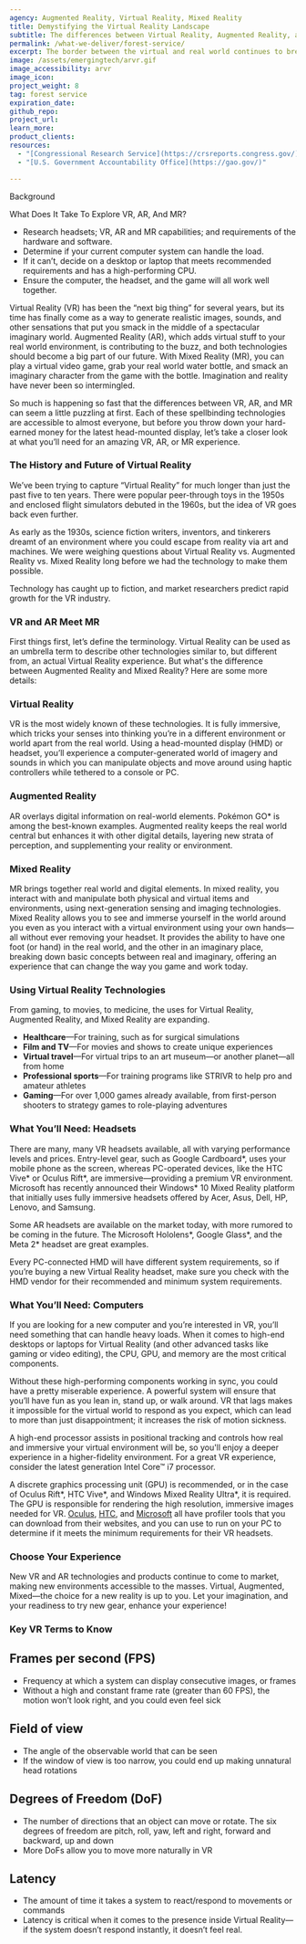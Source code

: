 ```yaml
---
agency: Augmented Reality, Virtual Reality, Mixed Reality
title: Demystifying the Virtual Reality Landscape
subtitle: The differences between Virtual Reality, Augmented Reality, and Mixed Reality, and how you can get ready to experience a new reality for yourself.
permalink: /what-we-deliver/forest-service/
excerpt: The border between the virtual and real world continues to break down, providing breathtaking experiences that, a short time ago, could only be found in the imagination of sci-fi writers.
image: /assets/emergingtech/arvr.gif
image_accessibility: arvr
image_icon:
project_weight: 8
tag: forest service
expiration_date:
github_repo:
project_url:
learn_more:
product_clients:
resources:  
  - "[Congressional Research Service](https://crsreports.congress.gov/)"
  - "[U.S. Government Accountability Office](https://gao.gov/)"

---
```


<div class="small-caps">Background</div>

What Does It Take To Explore VR, AR, And MR?
- Research headsets; VR, AR and MR capabilities; and requirements of the hardware and software.
- Determine if your current computer system can handle the load.
- If it can’t, decide on a desktop or laptop that meets recommended requirements and has a high-performing CPU.
- Ensure the computer, the headset, and the game will all work well together.

Virtual Reality (VR) has been the “next big thing” for several years, but its time has finally come as a way to generate realistic images, sounds, and other sensations that put you smack in the middle of a spectacular imaginary world. Augmented Reality (AR), which adds virtual stuff to your real world environment, is contributing to the buzz, and both technologies should become a big part of our future. With Mixed Reality (MR), you can play a virtual video game, grab your real world water bottle, and smack an imaginary character from the game with the bottle. Imagination and reality have never been so intermingled.

So much is happening so fast that the differences between VR, AR, and MR can seem a little puzzling at first. Each of these spellbinding technologies are accessible to almost everyone, but before you throw down your hard-earned money for the latest head-mounted display, let’s take a closer look at what you’ll need for an amazing VR, AR, or MR experience.

### The History and Future of Virtual Reality

We’ve been trying to capture “Virtual Reality” for much longer than just the past five to ten years. There were popular peer-through toys in the 1950s and enclosed flight simulators debuted in the 1960s, but the idea of VR goes back even further.

As early as the 1930s, science fiction writers, inventors, and tinkerers dreamt of an environment where you could escape from reality via art and machines. We were weighing questions about Virtual Reality vs. Augmented Reality vs. Mixed Reality long before we had the technology to make them possible.

Technology has caught up to fiction, and market researchers predict rapid growth for the VR industry.

### VR and AR Meet MR

First things first, let’s define the terminology. Virtual Reality can be used as an umbrella term to describe other technologies similar to, but different from, an actual Virtual Reality experience. But what's the difference between Augmented Reality and Mixed Reality? Here are some more details:

### Virtual Reality

VR is the most widely known of these technologies. It is fully immersive, which tricks your senses into thinking you’re in a different environment or world apart from the real world. Using a head-mounted display (HMD) or headset, you’ll experience a computer-generated world of imagery and sounds in which you can manipulate objects and move around using haptic controllers while tethered to a console or PC.

### Augmented Reality

AR overlays digital information on real-world elements. Pokémon GO* is among the best-known examples. Augmented reality keeps the real world central but enhances it with other digital details, layering new strata of perception, and supplementing your reality or environment.

### Mixed Reality

MR brings together real world and digital elements. In mixed reality, you interact with and manipulate both physical and virtual items and environments, using next-generation sensing and imaging technologies. Mixed Reality allows you to see and immerse yourself in the world around you even as you interact with a virtual environment using your own hands—all without ever removing your headset. It provides the ability to have one foot (or hand) in the real world, and the other in an imaginary place, breaking down basic concepts between real and imaginary, offering an experience that can change the way you game and work today.

### Using Virtual Reality Technologies

From gaming, to movies, to medicine, the uses for Virtual Reality, Augmented Reality, and Mixed Reality are expanding.

- **Healthcare**—For training, such as for surgical simulations
- **Film and TV**—For movies and shows to create unique experiences
- **Virtual travel**—For virtual trips to an art museum—or another planet—all from home
- **Professional sports**—For training programs like STRIVR to help pro and amateur athletes
- **Gaming**—For over 1,000 games already available, from first-person shooters to strategy games to role-playing adventures

### What You’ll Need: Headsets

There are many, many VR headsets available, all with varying performance levels and prices. Entry-level gear, such as Google Cardboard*, uses your mobile phone as the screen, whereas PC-operated devices, like the HTC Vive* or Oculus Rift*, are immersive—providing a premium VR environment. Microsoft has recently announced their Windows* 10 Mixed Reality platform that initially uses fully immersive headsets offered by Acer, Asus, Dell, HP, Lenovo, and Samsung.

Some AR headsets are available on the market today, with more rumored to be coming in the future. The Microsoft Hololens*, Google Glass*, and the Meta 2* headset are great examples.

Every PC-connected HMD will have different system requirements, so if you’re buying a new Virtual Reality headset, make sure you check with the HMD vendor for their recommended and minimum system requirements.

### What You’ll Need: Computers

If you are looking for a new computer and you’re interested in VR, you’ll need something that can handle heavy loads. When it comes to high-end desktops or laptops for Virtual Reality (and other advanced tasks like gaming or video editing), the CPU, GPU, and memory are the most critical components.

Without these high-performing components working in sync, you could have a pretty miserable experience. A powerful system will ensure that you’ll have fun as you lean in, stand up, or walk around. VR that lags makes it impossible for the virtual world to respond as you expect, which can lead to more than just disappointment; it increases the risk of motion sickness.

A high-end processor assists in positional tracking and controls how real and immersive your virtual environment will be, so you'll enjoy a deeper experience in a higher-fidelity environment. For a great VR experience, consider the latest generation Intel Core™ i7 processor.

A discrete graphics processing unit (GPU) is recommended, or in the case of Oculus Rift*, HTC Vive*, and Windows Mixed Reality Ultra*, it is required. The GPU is responsible for rendering the high resolution, immersive images needed for VR. [Oculus](https://www.oculus.com/oculus-ready-pcs/), [HTC](https://www.vive.com/us/ready/), and [Microsoft](https://www.microsoft.com/en-us/store/p/windows-mixed-reality-pc-check/9nzvl19n7cnc?rtc=1) all have profiler tools that you can download from their websites, and you can use to run on your PC to determine if it meets the minimum requirements for their VR headsets.

### Choose Your Experience

New VR and AR technologies and products continue to come to market, making new environments accessible to the masses. Virtual, Augmented, Mixed—the choice for a new reality is up to you. Let your imagination, and your readiness to try new gear, enhance your experience!

### Key VR Terms to Know

## Frames per second (FPS)

- Frequency at which a system can display consecutive images, or frames
- Without a high and constant frame rate (greater than 60 FPS), the motion won’t look right, and you could even feel sick

## Field of view

- The angle of the observable world that can be seen
- If the window of view is too narrow, you could end up making unnatural head rotations

## Degrees of Freedom (DoF)

- The number of directions that an object can move or rotate. The six degrees of freedom are pitch, roll, yaw, left and right, forward and backward, up and down
- More DoFs allow you to move more naturally in VR

## Latency

- The amount of time it takes a system to react/respond to movements or commands
- Latency is critical when it comes to the presence inside Virtual Reality—if the system doesn’t respond instantly, it doesn’t feel real.




